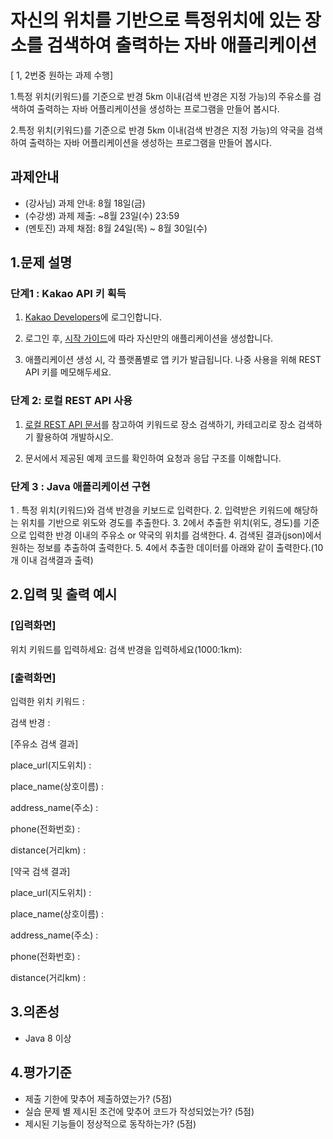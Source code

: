 # 자신의 위치를 기반으로 특정위치에 있는 장소를 검색하여 출력하는 자바 애플리케이션

[ 1, 2번중 원하는 과제 수행]

1.특정 위치(키워드)를 ​​기준으로 반경 5km 이내(검색 반경은 지정 가능)의 주유소를 검색하여 출력하는 자바 어플리케이션을 생성하는 프로그램을 만들어 봅시다.

2.특정 위치(키워드)를 ​​기준으로 반경 5km 이내(검색 반경은 지정 가능)의 약국을 검색하여 출력하는 자바 어플리케이션을 생성하는 프로그램을 만들어 봅시다. 

## 과제안내

- (강사님) 과제 안내: 8월 18일(금)
- (수강생) 과제 제출: ~8월 23일(수) 23:59
- (멘토진) 과제 채점: 8월 24일(목) ~ 8월 30일(수)

## 1.문제 설명

### 단계1 : Kakao API 키 획득

1. [Kakao Developers](https://developers.kakao.com)에 로그인합니다.

2. 로그인 후, [시작 가이드](https://developers.kakao.com/docs/latest/ko/getting-started/app)에 따라 자신만의 애플리케이션을 생성합니다.

3. 애플리케이션 생성 시, 각 플랫폼별로 앱 키가 발급됩니다. 나중 사용을 위해 REST API 키를 메모해두세요.

### 단계 2: 로컬 REST API 사용

1. [로컬 REST API 문서](https://developers.kakao.com/docs/latest/ko/local/dev-guide)를 참고하여 키워드로 장소 검색하기, 카테고리로 장소 검색하기 활용하여 개발하시오.

2. 문서에서 제공된  예제 코드를 확인하여 요청과 응답 구조를 이해합니다.

### 단계 3 : Java 애플리케이션 구현

1 . 특정 위치(키워드)와 검색 반경을 키보드로 입력한다.
2. 입력받은 키워드에 해당하는 위치를 기반으로 위도와 경도를 추출한다. 
3. 2에서 추출한 위치(위도, 경도)를 기준으로 입력한 반경 이내의 주유소 or 약국의 위치를 검색한다.
4. 검색된 결과(json)에서 원하는 정보를 추출하여 출력한다.
5. 4에서 추출한 데이터를 아래와 같이 출력한다.(10개 이내 검색결과 출력)

## 2.입력 및 출력 예시

### [입력화면]

위치 키워드를 입력하세요:
검색 반경을 입력하세요(1000:1km):

### [출력화면]

입력한 위치 키워드 : 

검색 반경 :

[주유소 검색 결과]

place_url(지도위치) :

place_name(상호이름) :

address_name(주소) : 

phone(전화번호) : 

distance(거리km) :  


[약국 검색 결과]

place_url(지도위치) :

place_name(상호이름) :

address_name(주소) : 

phone(전화번호) : 

distance(거리km) : 

## 3.의존성

- Java 8 이상

## 4.평가기준

- 제출 기한에 맞추어 제출하였는가? (5점)
- 실습 문제 별 제시된 조건에 맞추어 코드가 작성되었는가? (5점)
- 제시된 기능들이 정상적으로 동작하는가? (5점)
